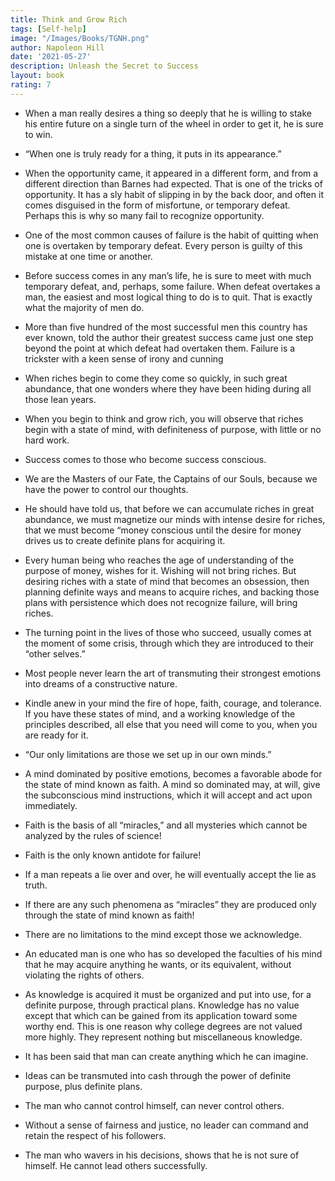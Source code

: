 ```yaml
---
title: Think and Grow Rich
tags: [Self-help]
image: "/Images/Books/TGNH.png"
author: Napoleon Hill
date: '2021-05-27'
description: Unleash the Secret to Success
layout: book
rating: 7
---
```

- When a man really desires a thing so deeply that he is willing to stake his entire future on a single turn of the wheel in order to get it, he is sure to win.

- “When one is truly ready for a thing, it puts in its appearance.”

- When the opportunity came, it appeared in a different form, and from a different direction than Barnes had expected. That is one of the tricks of opportunity. It has a sly habit of slipping in by the back door, and often it comes disguised in the form of misfortune, or temporary defeat. Perhaps this is why so many fail to recognize opportunity.

- One of the most common causes of failure is the habit of quitting when one is overtaken by temporary defeat. Every person is guilty of this mistake at one time or another.

- Before success comes in any man’s life, he is sure to meet with much temporary defeat, and, perhaps, some failure. When defeat overtakes a man, the easiest and most logical thing to do is to quit. That is exactly what the majority of men do.

- More than five hundred of the most successful men this country has ever known, told the author their greatest success came just one step beyond the point at which defeat had overtaken them. Failure is a trickster with a keen sense of irony and cunning

- When riches begin to come they come so quickly, in such great abundance, that one wonders where they have been hiding during all those lean years.

- When you begin to think and grow rich, you will observe that riches begin with a state of mind, with definiteness of purpose, with little or no hard work.

- Success comes to those who become success conscious.

- We are the Masters of our Fate, the Captains of our Souls, because we have the power to control our thoughts.

- He should have told us, that before we can accumulate riches in great abundance, we must magnetize our minds with intense desire for riches, that we must become “money conscious until the desire for money drives us to create definite plans for acquiring it.

- Every human being who reaches the age of understanding of the purpose of money, wishes for it. Wishing will not bring riches. But desiring riches with a state of mind that becomes an obsession, then planning definite ways and means to acquire riches, and backing those plans with persistence which does not recognize failure, will bring riches.

- The turning point in the lives of those who succeed, usually comes at the moment of some crisis, through which they are introduced to their “other selves.”

- Most people never learn the art of transmuting their strongest emotions into dreams of a constructive nature.

- Kindle anew in your mind the fire of hope, faith, courage, and tolerance. If you have these states of mind, and a working knowledge of the principles described, all else that you need will come to you, when you are ready for it.

- “Our only limitations are those we set up in our own minds.”

- A mind dominated by positive emotions, becomes a favorable abode for the state of mind known as faith. A mind so dominated may, at will, give the subconscious mind instructions, which it will accept and act upon immediately.

- Faith is the basis of all “miracles,” and all mysteries which cannot be analyzed by the rules of science!

- Faith is the only known antidote for failure!

- If a man repeats a lie over and over, he will eventually accept the lie as truth.

- If there are any such phenomena as “miracles” they are produced only through the state of mind known as faith!

- There are no limitations to the mind except those we acknowledge.

- An educated man is one who has so developed the faculties of his mind that he may acquire anything he wants, or its equivalent, without violating the rights of others.

- As knowledge is acquired it must be organized and put into use, for a definite purpose, through practical plans. Knowledge has no value except that which can be gained from its application toward some worthy end. This is one reason why college degrees are not valued more highly. They represent nothing but miscellaneous knowledge.

- It has been said that man can create anything which he can imagine.

- Ideas can be transmuted into cash through the power of definite purpose, plus definite plans.

- The man who cannot control himself, can never control others.

- Without a sense of fairness and justice, no leader can command and retain the respect of his followers.

- The man who wavers in his decisions, shows that he is not sure of himself. He cannot lead others successfully.